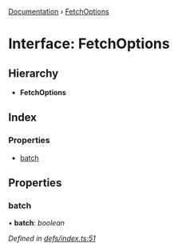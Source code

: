 [Documentation](../README.md) › [FetchOptions](fetchoptions.md)

# Interface: FetchOptions

## Hierarchy

* **FetchOptions**

## Index

### Properties

* [batch](fetchoptions.md#batch)

## Properties

###  batch

• **batch**: *boolean*

*Defined in [defs/index.ts:51](https://github.com/badbatch/graphql-box/blob/27a200e/packages/fetch-manager/src/defs/index.ts#L51)*
